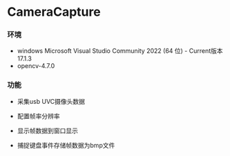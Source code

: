 # CameraCapture
### 环境

- windows Microsoft Visual Studio Community 2022 (64 位) - Current版本 17.1.3
- opencv-4.7.0

### 功能

- 采集usb UVC摄像头数据

- 配置帧率分辨率

- 显示帧数据到窗口显示

- 捕捉键盘事件存储帧数据为bmp文件
